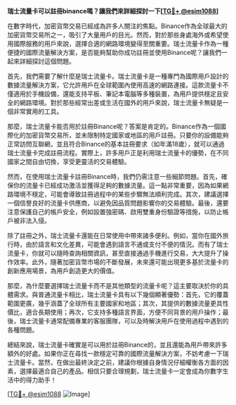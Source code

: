 **瑞士流量卡可以註冊binance嗎？讓我們來詳細探討一下[[TG💪+ @esim1088](https://t.me/s/esim1088)]**

在數字時代，加密貨幣交易已經成為許多人關注的焦點。Binance作為全球最大的加密貨幣交易所之一，吸引了大量用戶的目光。然而，對於那些身處海外或希望使用國際服務的用戶來說，選擇合適的網路環境變得至關重要。瑞士流量卡作為一種便捷的國際流量解決方案，是否能夠幫助你成功註冊並使用Binance呢？讓我們一起來詳細探討這個問題。

首先，我們需要了解什麼是瑞士流量卡。瑞士流量卡是一種專門為國際用戶設計的數據流量解決方案，它允許用戶在全球範圍內使用高速的網路連接。這款流量卡不僅適用於手機設備，還能支持平板、筆記本電腦等多種裝置，為用戶提供穩定且安全的網路環境。對於那些經常出差或生活在國外的用戶來說，瑞士流量卡無疑是一個非常實用的工具。

那麼，瑞士流量卡能否用於註冊Binance呢？答案是肯定的。Binance作為一個國際化的加密貨幣交易所，並未限制特定國家或地區的用戶註冊。只要你的設備能夠正常訪問互聯網，並且符合Binance的基本註冊要求（如年滿18歲），就可以通過瑞士流量卡完成註冊流程。實際上，許多用戶正是利用瑞士流量卡的優勢，在不同國家之間自由切換，享受更靈活的交易體驗。

然而，在使用瑞士流量卡註冊Binance時，我們仍需注意一些細節問題。首先，確保你的流量卡已經成功激活並獲得足夠的數據流量。這一點非常重要，因為如果網路環境不穩定，可能會導致註冊過程中的某些步驟無法順利完成。其次，建議選擇一個信譽良好的流量卡供應商，以避免因品質問題影響你的交易體驗。最後，還要注意保護自己的帳戶安全，例如設置強密碼、啟用雙重身份驗證等措施，以防止帳戶被非法入侵。

除了註冊之外，瑞士流量卡還能在日常使用中帶來諸多便利。例如，當你在國外旅行時，由於語言和文化差異，可能會遇到語言不通或支付不便的情況。而有了瑞士流量卡，你就可以隨時查詢相關資訊，甚至直接通過手機進行交易，大大提升了操作效率。此外，隨著加密貨幣市場的不斷發展，未來還可能出現更多基於流量卡的創新應用場景，為用戶創造更大的價值。

那麼，為什麼要選擇瑞士流量卡而不是其他類型的流量卡呢？這主要取決於你的具體需求。與普通流量卡相比，瑞士流量卡具有以下幾個顯著優勢：首先，它的覆蓋範圍更廣，幾乎涵蓋了全球所有主要國家和地區；其次，其提供的數據流量更具性價比，適合長期使用；再次，它支持多種語言界面，方便不同背景的用戶操作；最後，瑞士流量卡通常配備專業的客服團隊，可以及時解決用戶在使用過程中遇到的各種問題。

總結來說，瑞士流量卡確實是可以用於註冊Binance的，並且還能為用戶帶來許多額外的好處。如果你正在尋找一款穩定可靠的國際流量解決方案，不妨考慮一下瑞士流量卡。當然，在做出最終決定之前，建議你根據自身情況仔細權衡各方面的因素，選擇最適合自己的產品。相信只要合理規劃，瑞士流量卡一定會成為你數字生活中的得力助手！

[[TG💪+ @esim1088](https://t.me/s/esim1088) ![Image](https://i.postimg.cc/4NQfJmqS/Snipaste-2025-05-13-00-14-12.png)]